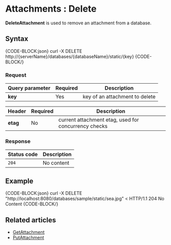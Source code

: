# Attachments : Delete

**DeleteAttachment** is used to remove an attachment from a database.

## Syntax

{CODE-BLOCK:json}
  curl -X DELETE http://{serverName}/databases/{databaseName}/static/{key}
{CODE-BLOCK/}

### Request

| Query parameter | Required |  Description |
| ------------- | -- | ---- |
| **key** | Yes | key of an attachment to delete |

| Header | Required | Description |
| --------| ------- | --- |
| **etag** | No | current attachment etag, used for concurrency checks |

### Response

| Status code | Description |
| ----------- | - |
| `204` | No content |

## Example

{CODE-BLOCK:json}
curl -X DELETE "http://localhost:8080/databases/sample/static/sea.jpg" 
< HTTP/1.1 204 No Content
{CODE-BLOCK/}

## Related articles

- [GetAttachment](../../../client-api/commands/attachments/get)  
- [PutAttachment](../../../client-api/commands/attachments/put)  